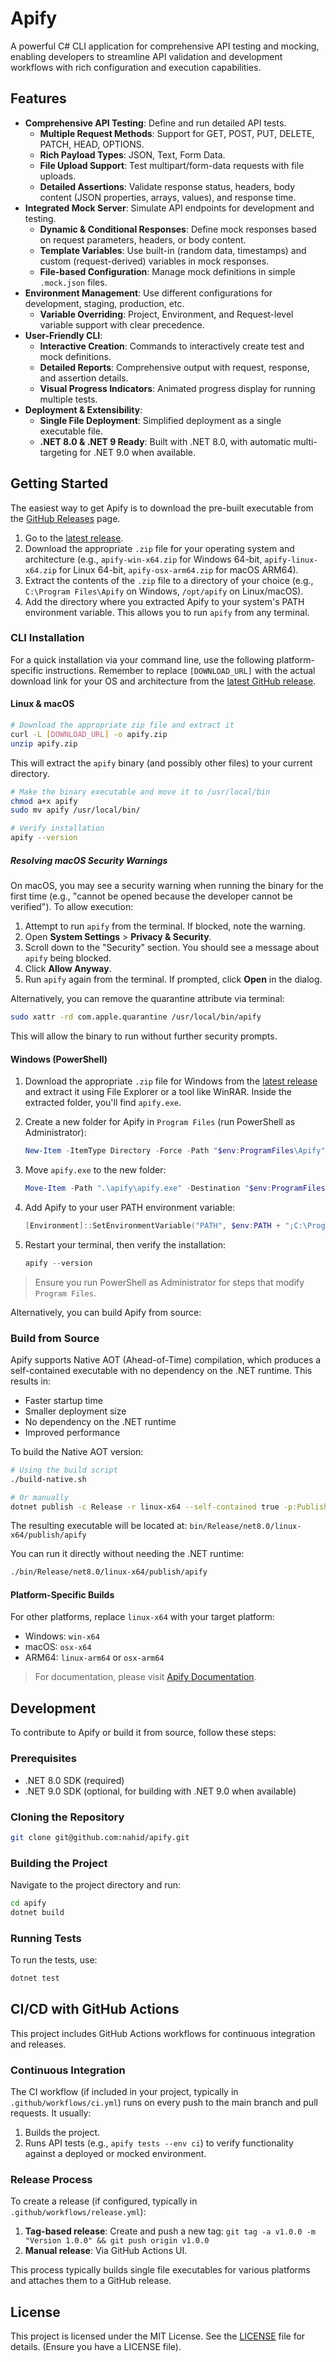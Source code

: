 # Apify

A powerful C# CLI application for comprehensive API testing and mocking, enabling developers to streamline API validation and development workflows with rich configuration and execution capabilities.

## Features

- **Comprehensive API Testing**: Define and run detailed API tests.
    - **Multiple Request Methods**: Support for GET, POST, PUT, DELETE, PATCH, HEAD, OPTIONS.
    - **Rich Payload Types**: JSON, Text, Form Data.
    - **File Upload Support**: Test multipart/form-data requests with file uploads.
    - **Detailed Assertions**: Validate response status, headers, body content (JSON properties, arrays, values), and response time.
- **Integrated Mock Server**: Simulate API endpoints for development and testing.
    - **Dynamic & Conditional Responses**: Define mock responses based on request parameters, headers, or body content.
    - **Template Variables**: Use built-in (random data, timestamps) and custom (request-derived) variables in mock responses.
    - **File-based Configuration**: Manage mock definitions in simple `.mock.json` files.
- **Environment Management**: Use different configurations for development, staging, production, etc.
    - **Variable Overriding**: Project, Environment, and Request-level variable support with clear precedence.
- **User-Friendly CLI**:
    - **Interactive Creation**: Commands to interactively create test and mock definitions.
    - **Detailed Reports**: Comprehensive output with request, response, and assertion details.
    - **Visual Progress Indicators**: Animated progress display for running multiple tests.
- **Deployment & Extensibility**:
    - **Single File Deployment**: Simplified deployment as a single executable file.
    - **.NET 8.0 & .NET 9 Ready**: Built with .NET 8.0, with automatic multi-targeting for .NET 9.0 when available.

## Getting Started


The easiest way to get Apify is to download the pre-built executable from the [GitHub Releases](https://github.com/nahid/apify/releases) page.

1.  Go to the [latest release](https://github.com/nahid/apify/releases/latest).
2.  Download the appropriate `.zip` file for your operating system and architecture (e.g., `apify-win-x64.zip` for Windows 64-bit, `apify-linux-x64.zip` for Linux 64-bit, `apify-osx-arm64.zip` for macOS ARM64).
3.  Extract the contents of the `.zip` file to a directory of your choice (e.g., `C:\Program Files\Apify` on Windows, `/opt/apify` on Linux/macOS).
4.  Add the directory where you extracted Apify to your system's PATH environment variable. This allows you to run `apify` from any terminal.

### CLI Installation

For a quick installation via your command line, use the following platform-specific instructions. Remember to replace `[DOWNLOAD_URL]` with the actual download link for your OS and architecture from the [latest GitHub release](https://github.com/nahid/apify/releases/latest).

#### Linux & macOS

```bash
# Download the appropriate zip file and extract it
curl -L [DOWNLOAD_URL] -o apify.zip
unzip apify.zip
```

This will extract the `apify` binary (and possibly other files) to your current directory.

```bash
# Make the binary executable and move it to /usr/local/bin
chmod a+x apify
sudo mv apify /usr/local/bin/
```

```bash
# Verify installation
apify --version
```

##### Resolving macOS Security Warnings

On macOS, you may see a security warning when running the binary for the first time (e.g., "cannot be opened because the developer cannot be verified"). To allow execution:

1. Attempt to run `apify` from the terminal. If blocked, note the warning.
2. Open **System Settings** > **Privacy & Security**.
3. Scroll down to the "Security" section. You should see a message about `apify` being blocked.
4. Click **Allow Anyway**.
5. Run `apify` again from the terminal. If prompted, click **Open** in the dialog.

Alternatively, you can remove the quarantine attribute via terminal:

```bash
sudo xattr -rd com.apple.quarantine /usr/local/bin/apify
```

This will allow the binary to run without further security prompts.


#### Windows (PowerShell)

1. Download the appropriate `.zip` file for Windows from the [latest release](https://github.com/nahid/apify/releases/latest) and extract it using File Explorer or a tool like WinRAR. Inside the extracted folder, you'll find `apify.exe`.

2. Create a new folder for Apify in `Program Files` (run PowerShell as Administrator):

    ```powershell
    New-Item -ItemType Directory -Force -Path "$env:ProgramFiles\Apify"
    ```

3. Move `apify.exe` to the new folder:

    ```powershell
    Move-Item -Path ".\apify\apify.exe" -Destination "$env:ProgramFiles\Apify"
    ```

4. Add Apify to your user PATH environment variable:

    ```powershell
    [Environment]::SetEnvironmentVariable("PATH", $env:PATH + ";C:\Program Files\Apify", "User")
    ```

5. Restart your terminal, then verify the installation:

    ```powershell
    apify --version
    ```

> Ensure you run PowerShell as Administrator for steps that modify `Program Files`.


Alternatively, you can build Apify from source:

### Build from Source

Apify supports Native AOT (Ahead-of-Time) compilation, which produces a self-contained executable with no dependency on the .NET runtime. This results in:

- Faster startup time
- Smaller deployment size
- No dependency on the .NET runtime
- Improved performance

To build the Native AOT version:

```bash
# Using the build script
./build-native.sh

# Or manually
dotnet publish -c Release -r linux-x64 --self-contained true -p:PublishAot=true
```

The resulting executable will be located at:
`bin/Release/net8.0/linux-x64/publish/apify`

You can run it directly without needing the .NET runtime:

```bash
./bin/Release/net8.0/linux-x64/publish/apify
```

#### Platform-Specific Builds

For other platforms, replace `linux-x64` with your target platform:

- Windows: `win-x64`
- macOS: `osx-x64`
- ARM64: `linux-arm64` or `osx-arm64`

> For documentation, please visit [Apify Documentation](https://apify.dev/docs).

## Development
To contribute to Apify or build it from source, follow these steps:

### Prerequisites

- .NET 8.0 SDK (required)
- .NET 9.0 SDK (optional, for building with .NET 9.0 when available)

### Cloning the Repository

```bash
git clone git@github.com:nahid/apify.git
```

### Building the Project
Navigate to the project directory and run:

```bash
cd apify
dotnet build
```

### Running Tests
To run the tests, use:

```bash
dotnet test
```


## CI/CD with GitHub Actions

This project includes GitHub Actions workflows for continuous integration and releases.

### Continuous Integration

The CI workflow (if included in your project, typically in `.github/workflows/ci.yml`) runs on every push to the main branch and pull requests. It usually:
1. Builds the project.
2. Runs API tests (e.g., `apify tests --env ci`) to verify functionality against a deployed or mocked environment.

### Release Process

To create a release (if configured, typically in `.github/workflows/release.yml`):
1. **Tag-based release**: Create and push a new tag: `git tag -a v1.0.0 -m "Version 1.0.0" && git push origin v1.0.0`
2. **Manual release**: Via GitHub Actions UI.

This process typically builds single file executables for various platforms and attaches them to a GitHub release.


## License

This project is licensed under the MIT License. See the [LICENSE](LICENSE) file for details. (Ensure you have a LICENSE file).
